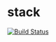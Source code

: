 # stack
[![Build Status](https://travis-ci.org/sinh3012/stack.svg?branch=Temp)](https://travis-ci.org/sinh3012/stack)
